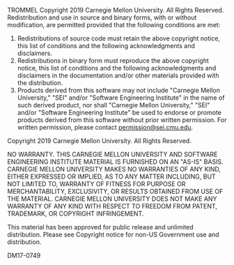 TROMMEL
Copyright 2019 Carnegie Mellon University. All Rights Reserved.
Redistribution and use in source and binary forms, with or without modification, are permitted provided that the following conditions are met:

1. Redistributions of source code must retain the above copyright notice, this list of conditions and the following acknowledgments and disclaimers.
2. Redistributions in binary form must reproduce the above copyright notice, this list of conditions and the following acknowledgments and disclaimers in the documentation and/or other materials provided with the distribution.
3. Products derived from this software may not include "Carnegie Mellon University," "SEI" and/or "Software Engineering Institute" in the name of such derived product, nor shall "Carnegie Mellon University," "SEI" and/or "Software Engineering Institute" be used to endorse or promote products derived from this software without prior written permission. For written permission, please contact permission@sei.cmu.edu.

Copyright 2019 Carnegie Mellon University. All Rights Reserved.

NO WARRANTY. THIS CARNEGIE MELLON UNIVERSITY AND SOFTWARE ENGINEERING INSTITUTE MATERIAL IS FURNISHED ON AN "AS-IS" BASIS. CARNEGIE MELLON UNIVERSITY MAKES NO WARRANTIES OF ANY KIND, EITHER EXPRESSED OR IMPLIED, AS TO ANY MATTER INCLUDING, BUT NOT LIMITED TO, WARRANTY OF FITNESS FOR PURPOSE OR MERCHANTABILITY, EXCLUSIVITY, OR RESULTS OBTAINED FROM USE OF THE MATERIAL. CARNEGIE MELLON UNIVERSITY DOES NOT MAKE ANY WARRANTY OF ANY KIND WITH RESPECT TO FREEDOM FROM PATENT, TRADEMARK, OR COPYRIGHT INFRINGEMENT.

This material has been approved for public release and unlimited distribution.  Please see Copyright notice for non-US Government use and distribution.

DM17-0749
